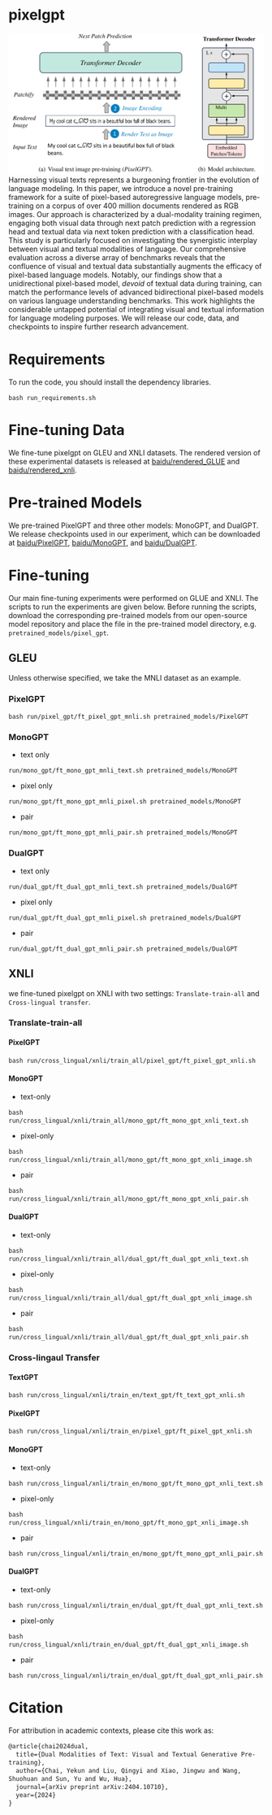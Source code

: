 # pixelgpt
![image](https://github.com/ernie-research/pixelgpt/blob/main/src/PixelGPT.png)
Harnessing visual texts represents a burgeoning frontier in the evolution of language modeling. In this paper, we introduce a novel pre-training framework for a suite of pixel-based autoregressive language models, pre-training on a corpus of over 400 million documents rendered as RGB images. Our approach is characterized by a dual-modality training regimen, engaging both visual data through next patch prediction with a regression head and textual data via next token prediction with a classification head. This study is particularly focused on investigating the synergistic interplay between visual and textual modalities of language. Our comprehensive evaluation across a diverse array of benchmarks reveals that the confluence of visual and textual data substantially augments the efficacy of pixel-based language models. Notably, our findings show that a unidirectional pixel-based model, _devoid_ of textual data during training, can match the performance levels of advanced bidirectional pixel-based models on various language understanding benchmarks. This work highlights the considerable untapped potential of integrating visual and textual information for language modeling purposes. We will release our code, data, and checkpoints to inspire further research advancement.
# Requirements
To run the code, you should install the dependency libraries.
```
bash run_requirements.sh
```
# Fine-tuning Data
We fine-tune pixelgpt on GLEU and XNLI datasets. The rendered version of these experimental datasets is released at [baidu/rendered_GLUE](https://huggingface.co/datasets/baidu/rendered_GLUE) and [baidu/rendered_xnli](https://huggingface.co/datasets/baidu/rendered_xnli).
# Pre-trained Models
We pre-trained PixelGPT and three other models: MonoGPT, and DualGPT. We release checkpoints used in our experiment, which can be downloaded at [baidu/PixelGPT](https://huggingface.co/baidu/PixelGPT), [baidu/MonoGPT](https://huggingface.co/baidu/MonoGPT), and [baidu/DualGPT](https://huggingface.co/baidu/DualGPT).
# Fine-tuning
Our main fine-tuning experiments were performed on GLUE and XNLI. The scripts to run the experiments are given below. Before running the scripts, download the corresponding pre-trained models from our open-source model repository and place the file in the pre-trained model directory, e.g. `pretrained_models/pixel_gpt`.
## GLEU 
Unless otherwise specified, we take the MNLI dataset as an example.
### PixelGPT
```
bash run/pixel_gpt/ft_pixel_gpt_mnli.sh pretrained_models/PixelGPT
```
### MonoGPT
- text only
```
run/mono_gpt/ft_mono_gpt_mnli_text.sh pretrained_models/MonoGPT
```
- pixel only
```
run/mono_gpt/ft_mono_gpt_mnli_pixel.sh pretrained_models/MonoGPT
```
- pair
```
run/mono_gpt/ft_mono_gpt_mnli_pair.sh pretrained_models/MonoGPT
```

### DualGPT
- text only
```
run/dual_gpt/ft_dual_gpt_mnli_text.sh pretrained_models/DualGPT
```
- pixel only
```
run/dual_gpt/ft_dual_gpt_mnli_pixel.sh pretrained_models/DualGPT
```
- pair
```
run/dual_gpt/ft_dual_gpt_mnli_pair.sh pretrained_models/DualGPT
```


## XNLI
we fine-tuned pixelgpt on XNLI with two settings: `Translate-train-all` and `Cross-lingual transfer`.
### Translate-train-all
#### PixelGPT
```
bash run/cross_lingual/xnli/train_all/pixel_gpt/ft_pixel_gpt_xnli.sh
```
#### MonoGPT
- text-only
```
bash run/cross_lingual/xnli/train_all/mono_gpt/ft_mono_gpt_xnli_text.sh
```
- pixel-only
```
bash run/cross_lingual/xnli/train_all/mono_gpt/ft_mono_gpt_xnli_image.sh
```
- pair
```
bash run/cross_lingual/xnli/train_all/mono_gpt/ft_mono_gpt_xnli_pair.sh
```
#### DualGPT
- text-only
```
bash run/cross_lingual/xnli/train_all/dual_gpt/ft_dual_gpt_xnli_text.sh
```
- pixel-only
```
bash run/cross_lingual/xnli/train_all/dual_gpt/ft_dual_gpt_xnli_image.sh
```
- pair
```
bash run/cross_lingual/xnli/train_all/dual_gpt/ft_dual_gpt_xnli_pair.sh
```

### Cross-lingaul Transfer
#### TextGPT
```
bash run/cross_lingual/xnli/train_en/text_gpt/ft_text_gpt_xnli.sh
```
#### PixelGPT
```
bash run/cross_lingual/xnli/train_en/pixel_gpt/ft_pixel_gpt_xnli.sh
```
#### MonoGPT
- text-only
```
bash run/cross_lingual/xnli/train_en/mono_gpt/ft_mono_gpt_xnli_text.sh
```
- pixel-only
```
bash run/cross_lingual/xnli/train_en/mono_gpt/ft_mono_gpt_xnli_image.sh
```
- pair
```
bash run/cross_lingual/xnli/train_en/mono_gpt/ft_mono_gpt_xnli_pair.sh
```
#### DualGPT
- text-only
```
bash run/cross_lingual/xnli/train_en/dual_gpt/ft_dual_gpt_xnli_text.sh
```
- pixel-only
```
bash run/cross_lingual/xnli/train_en/dual_gpt/ft_dual_gpt_xnli_image.sh
```
- pair
```
bash run/cross_lingual/xnli/train_en/dual_gpt/ft_dual_gpt_xnli_pair.sh
```
# Citation
For attribution in academic contexts, please cite this work as:
```
@article{chai2024dual,
  title={Dual Modalities of Text: Visual and Textual Generative Pre-training},
  author={Chai, Yekun and Liu, Qingyi and Xiao, Jingwu and Wang, Shuohuan and Sun, Yu and Wu, Hua},
  journal={arXiv preprint arXiv:2404.10710},
  year={2024}
}
```
